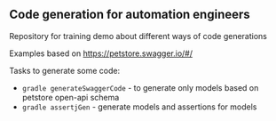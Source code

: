 ## Code generation for automation engineers

Repository for training demo about different ways of code generations

Examples based on https://petstore.swagger.io/#/

Tasks to generate some code:

- `gradle generateSwaggerCode` - to generate only models based on petstore open-api schema
- `gradle assertjGen` - generate models and assertions for models
